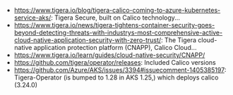 - https://www.tigera.io/blog/tigera-calico-coming-to-azure-kubernetes-service-aks/: Tigera Secure, built on Calico technology...
- https://www.tigera.io/news/tigera-tightens-container-security-goes-beyond-detecting-threats-with-industrys-most-comprehensive-active-cloud-native-application-security-with-zero-trust/: The Tigera cloud-native application protection platform (CNAPP), Calico Cloud...
- https://www.tigera.io/learn/guides/cloud-native-security/CNAPP/
- https://github.com/tigera/operator/releases: Included Calico versions
- https://github.com/Azure/AKS/issues/3394#issuecomment-1405385197: Tigera-Operator (is bumped to 1.28 in AKS 1.25,) which deploys calico (3.24.0)
